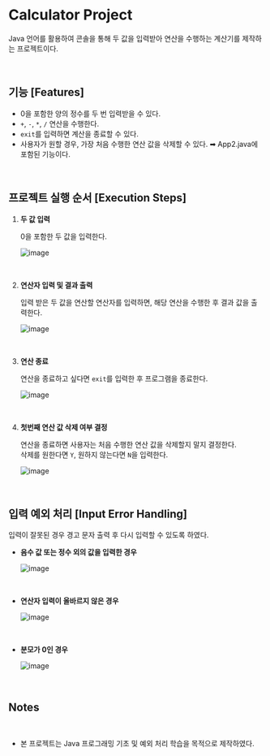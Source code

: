 # Calculator Project
Java 언어를 활용하여 콘솔을 통해 두 값을 입력받아 연산을 수행하는 계산기를 제작하는 프로젝트이다.

<br>

## 기능 [Features]
-  0을 포함한 양의 정수를 두 번 입력받을 수 있다. 
-  `+`, `-`, `*`, `/` 연산을 수행한다.
-  `exit`를 입력하면 계산을 종료할 수 있다.
-  사용자가 원할 경우, 가장 처음 수행한 연산 값을 삭제할 수 있다. ➡︎ App2.java에 포함된 기능이다.

<br>

## 프로젝트 실행 순서 [Execution Steps]
1. **두 값 입력** <br>

   0을 포함한 두 값을 입력한다.
   
   ![image](https://github.com/user-attachments/assets/6779fb79-ee3f-4db4-844a-d1f1af19a1c1) 
<br>

2. **연산자 입력 및 결과 출력** <br>

    입력 받은 두 값을 연산할 연산자를 입력하면, 해당 연산을 수행한 후 결과 값을 출력한다.
 
    ![image](https://github.com/user-attachments/assets/98cfc05e-46fa-4b70-99c8-a22d3602ddf7)

 <br>

3. **연산 종료** <br>

    연산을 종료하고 싶다면 `exit`를 입력한 후 프로그램을 종료한다.

    ![image](https://github.com/user-attachments/assets/f1f01589-e519-4338-b7f3-0ae5bed2298f)

<br>

4. **첫번째 연산 값 삭제 여부 결정** <br>

    연산을 종료하면 사용자는 처음 수행한 연산 값을 삭제할지 말지 결정한다. <br>
    삭제를 원한다면 `Y`, 원하지 않는다면 `N`을 입력한다. 

   ![image](https://github.com/user-attachments/assets/b56066f0-9b30-4874-888b-65d0840fa726)



<br>

## 입력 예외 처리 [Input Error Handling]
  입력이 잘못된 경우 경고 문자 출력 후 다시 입력할 수 있도록 하였다.
  <br>
  
   - **음수 값 또는 정수 외의 값을 입력한 경우**

      ![image](https://github.com/user-attachments/assets/931277ab-2716-46f3-b864-ae5239ccafa7)


  <br>

  - **연산자 입력이 올바르지 않은 경우**

    ![image](https://github.com/user-attachments/assets/e9868ad4-4afc-4664-9364-8c86f771d054)


<br>

  - **분모가 0인 경우** 

    ![image](https://github.com/user-attachments/assets/7181765d-8479-4afa-a2cd-a3ec85f315a4)


<br>
   
## Notes
<br>

- 본 프로젝트는 Java 프로그래밍 기초 및 예외 처리 학습을 목적으로 제작하였다. 

  


   

   

